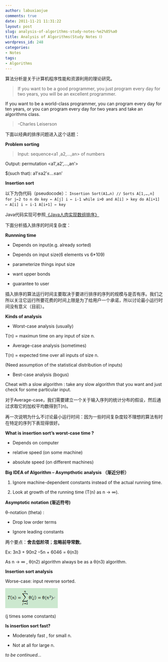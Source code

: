 ```yaml
---
author: labuxiaojue
comments: true
date: 2011-11-21 11:31:22
layout: post
slug: analysis-of-algorithms-study-notes-%e2%85%a0
title: Analysis of Algorithms(Study Notes Ⅰ)
wordpress_id: 248
categories:
- Notes
tags:
- Algorithms
---
```


算法分析是关于计算机程序性能和资源利用的理论研究。


> If you want to be a good programmer, you just program every day for two years, you will be an excellent programmer.

If you want to be a world-class programmer, you can program every day for ten years, or you can program every day for two years and take an algorithms class.

> 
> -Charles Leiserson
> 
> 



下面以经典的排序问题进入这个话题：

**Problem sorting**


> Input: sequence<a1 ,a2,…,an> of numbers

Output: permutation <a1’,a2’,…,an’>

$(such that): a1’≤a2’≤…≤an’


**Insertion sort**

以下为伪代码（pseudocode）：
`
Insertion Sort(A1…n) // Sorts A[1,…,n]
for j←2 to n
do key ← A[j]
i ← i-1
while i>0 and A[i] > key
do A[i+1] ← A[i]
i ← i-1
A[i+1] ← key
`
<!-- more -->

Java代码实现可参照[《Java人肉实现数组排序》](../java-hand-to-implement-sort-arrays)

下面分析插入排序的时间复杂度：

**Runnning time**

- Depends on input(e.g. already sorted)

- Depends on input size(6 elements vs 6*109)

- parameterize things input size

- want upper bonds

- guarantee to user

插入排序的算法运行时间主要取决于要进行排序的序列的规模与是否有序。我们之所以关注它运行所要花费的时间上限是为了给用户一个承诺，所以讨论最小运行时间没有意义（目前）。

**Kinds of analysis**

- Worst-case analysis (usually)

T(n) = maximun time on any input of size n.

- Average-case analysis (sometimes)

T(n) = expected time over all inputs of size n.

(Need assumption of the statistical distribution of inputs)

- Best-case analysis (bogus)

Cheat with a slow algorithm : take any slow algorithm that you want and just check for some particular input.

对于Average-case，我们需要建立一个关于输入序列的统计分布的假设，然后通过求取它的加权平均数得到T(n)。

再一次说明为什么不讨论最小运行时间：因为一些时间复杂度较不理想的算法有时在特定的序列下表现得很好。

**What is insertion sort’s worst-case time ?**

- Depends on computer

- relative speed (on some machine)

- absolute speed (on different machines)

**Big IDEA of Algorithm – Asympthotic analysis （渐近分析）**

1. Ignore machine-dependent constants instead of the actual running time.

2. Look at growth of the running time (T(n) as n → ∞).

**Asymptotic notation (渐近符号)**

θ-notation (theta) :

- Drop low order terms

- Ignore leading constants

两个要点：**舍去低阶项**；**忽略前导常数**。

Ex: 3n3 + 90n2 –5n + 6046 = θ(n3)

As n → ∞ , θ(n2) algorithm always be as a θ(n3) algorithm.

**Insertion sort analysis**

Worse-case: input reverse sorted.

[![image](/assets/post_img/analysis-of-algorithms-study-notes/1.png)](/assets/post_img/analysis-of-algorithms-study-notes/1.png)

(j times some constants)

**Is insertion sort fast?**

- Moderately fast , for small n.

- Not at all for large n.

_to be continued…_

